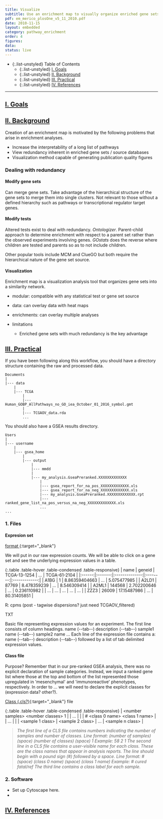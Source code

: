 ```yaml
---
title: Visualize
subtitle: Use an enrichment map to visually organize enriched gene sets
pdf: em_merico_plosOne_v5_11_2010.pdf
date: 2010-11-15
layout: embedded
category: pathway_enrichment
order: 4
figures:
data:
status: live
---
```


- {:.list-unstyled} Table of Contents
  - {:.list-unstyled} [I. Goals](#goals)
  - {:.list-unstyled} [II. Background](#background)
  - {:.list-unstyled} [III. Practical](#practical)
  - {:.list-unstyled} [IV. References](#references)

<hr/>

## <a href="#goals" name="goals">I. Goals</a>

## <a href="#background" name="background">II. Background</a>

Creation of an enrichment map is motivated by the following problems that arise in enrichment analyses.

  - Increase the interpretability of a long list of pathways
  - View redundancy inherent in enriched gene sets / source databases
  - Visualization method capable of generating publication quality figures

### Dealing with redundancy

#### Modify gene sets

Can merge gene sets. Take advantage of the hierarchical structure of the gene sets to merge them into single clusters. Not relevant to those without a defined hierarchy such as pathways or transcriptional regulator target genes.

#### Modify tests

Altered tests exist to deal with redundancy. *Ontologizer*. Parent-child approach to determine enrichment with respect to a parent set rather than the observed experiments involving genes. *GOstats* does the reverse where children are tested and parents so as to not include children.

Other popular tools include MCM and ClueGO but both require the hierarchical nature of the gene set source.

#### Visualization

Enrichment map is a visualization analysis tool that organizes gene sets into a similarity network.

- modular: compatible with any statistical test or gene set source
- data: can overlay data with heat maps
- enrichments: can overlay multiple analyses

- limitations

  - Enriched gene sets with much redundancy is the key advantage

## <a href="#practical" name="practical">III. Practical</a>

If you have been following along this workflow, you should have a directory structure containing the raw and processed data.

```shell
Documents
|
|--- data
    |
    |--- TCGA
        |
        |--- Human_GOBP_AllPathways_no_GO_iea_October_01_2016_symbol.gmt
        |
        |--- TCGAOV_data.rda
        ...
```

You should also have a GSEA results directory.

```shell
Users
|
|--- username
    |
    |--- gsea_home
        |
        |--- output
            |
            |--- mmdd
            |
            |--- my_analysis.GseaPreranked.XXXXXXXXXXXXX
                |
                |--- gsea_report_for_na_pos_XXXXXXXXXXXXX.xls
                |--- gsea_report_for_na_neg_XXXXXXXXXXXXX.xls
                |--- my_analysis.GseaPreranked.XXXXXXXXXXXXX.rpt
                |--- ranked_gene_list_na_pos_versus_na_neg_XXXXXXXXXXXXX.xls
                ...
...
```

### 1. Files

#### Expresion set

[format ](http://software.broadinstitute.org/cancer/software/gsea/wiki/index.php/Data_formats#TXT:_Text_file_format_for_expression_dataset_.28.2A.txt.29){:target="_blank"}

We will put in our raw expression counts. We will be able to click on a gene set and see the underlying expression values in a table.

{:.table .table-hover .table-condensed .table-responsive}
| name   | geneid  | TCGA-13-1254   |   ...    |  TCGA-61-2104 |
|:------:|:-------:|:--------------:|:--------:|:-------------:|
| A1BG   |   1     | 8.86359404663  |   ...    | 5.075477985   |
| A2LD1  |  87769  | 8.478359239    |   ...    | 8.546309414   |
| A2ML1  |  144568 | 2.702200646    |   ...    | 0.236110982   |
| ...    |   ...   |    ...         |   ...    |      ...      |
| ZZZ3   |  26009  | 17.15487986    |   ...    | 80.31405851   |

R: cpms (post - tagwise dispersions? just need  TCGAOV_filtered)

TXT

Basic file representing expression values for an experiment.
The first line consists of column headings.
name (--tab--) description (--tab--) sample1 name (--tab--) sample2 name ...
Each line of the expression file contains a:
name (--tab--) description (--tab--) followed by a list of tab delimited expression values.



#### Class file

Purpose? Remember that in our pre-ranked GSEA analysis, there was no explicit declaration of sample categories. Instead, we input a ranked gene list where those at the top and bottom of the list represented those upregulated in 'mesenchymal' and 'immunoreactive' phenotypes, respectively. In order to ... we will need to declare the explicit classes for (expression data? other?).

[Class (.cls?)](http://software.broadinstitute.org/cancer/software/gsea/wiki/index.php/Data_formats#CLS:_Categorical_.28e.g_tumor_vs_normal.29_class_file_format_.28.2A.cls.29){:target="_blank"} file

{:.table .table-hover .table-condensed .table-responsive}
| \<number samples\> \<number classes\> 1  |      | ...  |     |
| # \<class 0 name\> \<class 1 name\>  | | ... | |
| \<sample 1 class\>  |  \<sample 2 class\>  |  ... |  \<sample n class\>  |

> *The first line of a CLS file contains numbers indicating the number of samples and number of classes.
>Line format:      (number of samples) (space) (number of classes) (space) 1
>Example:          58 2 1
The second line in a CLS file contains a user-visible name for each class. These are the class names that appear in analysis reports. The line should begin with a pound sign (#) followed by a space.
Line format:      # (space) (class 0 name) (space) (class 1 name)
Example:    # cured fatal/ref
The third line contains a class label for each sample.*

### 2. Software

- Set up Cytoscape here.
-

## <a href="#references" name="references">IV. References</a>
<!-- <div class="panel_group" data-inline="21085593"></div> -->
